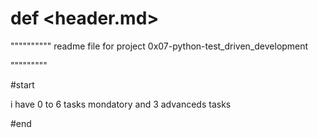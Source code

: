 # def <header.md>

""""""""""
readme file for project 0x07-python-test_driven_development

"""""""""

#start

i have 0 to 6 tasks mondatory
and 3 advanceds tasks


#end
